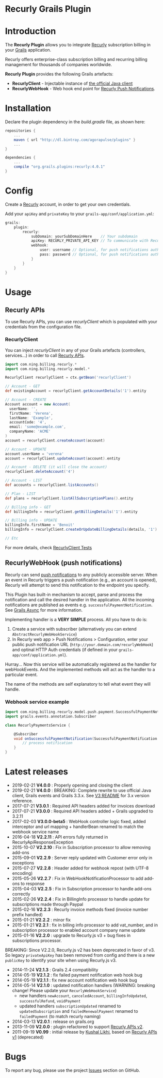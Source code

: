 Recurly Grails Plugin
=====================

# Introduction

The **Recurly Plugin** allows you to integrate [Recurly](https://recurly.com) subscription billing in your [Grails](http://grails.org) application.

Recurly offers enterprise-class subscription billing and recurring billing management for thousands of companies worldwide.

**Recurly Plugin** provides the following Grails artefacts:
* **RecurlyClient** - Injectable instance of [the official Java client](https://github.com/killbilling/recurly-java-library)
* **RecurlyWebHook** -  Web hook end point for [Recurly Push Notifications](http://docs.recurly.com/api/push-notifications).

# Installation

Declare the plugin dependency in the _build.gradle_ file, as shown here:

```groovy
repositories {
    ...
    maven { url "http://dl.bintray.com/agorapulse/plugins" }
    ...
}

dependencies {
    ...
    compile "org.grails.plugins:recurly:4.0.1"
}
```


# Config

Create a [Recurly](https://recurly.com) account, in order to get your own credentials.

Add your `apiKey`  and `privateKey` to your `grails-app/conf/application.yml`:

```groovy
grails:
    plugin:
        recurly:
            subDomain: yourSubDomainHere    // Your subdomain
            apiKey: RECURLY_PRIVATE_API_KEY // To communicate with Recurly's API v2
            webhook:
                user: username // Optional, for push notifications authentication
                pass: password // Optional, for push notifications authentication
            }
        }
    }
}
```

# Usage

## Recurly APIs

To use Recurly APIs, you can use _recurlyClient_ which is populated with your credentials from the configuration file.


### RecurlyClient

You can inject _recurlyClient_ in any of your Grails artefacts (controllers, services...) in order to call [Recurly APIs](https://docs.recurly.com/api).

```groovy
import com.ning.billing.recurly.*
import com.ning.billing.recurly.model.*

RecurlyClient recurlyClient = ctx.getBean('recurlyClient')

// Account - GET
def existingAccount = recurlyClient.getAccountDetails('1').entity

// Account - CREATE
Account account = new Account(
  userName: '',
  firstName: 'Verena',
  lastName: 'Example',
  accountCode: '4',
  email: 'some@example.com',
  companyName: 'ACME'
)
account = recurlyClient.createAccount(account)

// Account - UPDATE
account.userName = 'verena'
account = recurlyClient.updateAccount(account).entity

// Account - DELETE (it will close the account)
recurlyClient.deleteAccount('4')

// Account - LIST
def accounts = recurlyClient.listAccounts()

// Plan - LIST
def plans = recurlyClient.listAllSubscriptionPlans().entity

// Billing info - GET
def billingInfo = recurlyClient.getBillingDetails('1').entity

// Billing info - UPDATE
billingInfo.firstName = 'Benoit'
billingInfo = recurlyClient.createOrUpdateBillingDetails(details, '1').entity

// Etc
```

For more details, check [RecurlyClient Tests](https://github.com/killbilling/recurly-java-library/blob/master/src/test/java/com/ning/billing/recurly/TestRecurlyClient.java)

## RecurlyWebHook (push notifications)

Recurly can send [push notifications](http://docs.recurly.com/push-notifications) to any publicly accessible server.
When an event in Recurly triggers a push notification (e.g., an account is opened), Recurly will attempt to send this notification to the endpoint you specify.

This Plugin has built-in mechanism to accept, parse and process the notification and call the desired handler in the application. All the incoming notifications
are published as events e.g. `successfulPaymentNotification`. See [Grails Async](http://async.grails.org/) for more information.

Implementing handler is a **VERY SIMPLE** process. All you have to do is:
1. Create a service with subscriber (alternatively you can extend `AbstractRecurlyWebHookService`) 
2. In Recurly web app > Push Notifications > Configuration, enter your public push notification URL (`http://your.domain.com/recurlyWebHook`) and optinal HTTP Auth credentials (if defined in your `grails-app/conf/application.yml`).

Hurray... Now this service will be automatically registered as the handler for webHookEvents.
And the implemented methods will act as the handler to a particular event.

The name of the methods are self explanatory to tell what event they will handle.

### Webhook service example

```groovy
import com.ning.billing.recurly.model.push.payment.SuccessfulPaymentNotification
import grails.events.annotation.Subscriber

class RecurlyPaymentsService {

    @Subscriber
    void onSuccessfulPaymentNotification(SuccessfulPaymentNotification notification) {
        // process notification
    }
}
```


# Latest releases

* 2019-02-21 **V4.0.0** : Properly opening and closing the client
* 2019-02-21 **V4.0.0** : BREAKING: Complete rewrite to use official Java client, Grails events and Grails 3.3.x. See [V3 README](README_3.x.md) for 3.x version reference.
* 2017-07-21 **V3.0.1** : Required API headers added for invoices download
* 2017-07-21 **V3.0.0** : Required API headers added + Grails upgraded to 3.2.11
* 2017-02-03 **V3.0.0-beta5** : WebHook controller logic fixed, added interceptor and url mapping + handlerBean renamed to match the webhook service name
* 2016-04-18 **V2.2.11** : API errors fully returned in RecurlyApiResponseException
* 2015-10-07 **V2.2.10** : Fix in Subscription processor to allow removing add-ons
* 2015-09-01 **V2.2.9** : Server reply updated with Customer error only in exceptions
* 2015-07-27 **V2.2.8** : Header added for webhook repost (with UTF-8 encoding)
* 2015-05-26 **V2.2.7** : Fix in WebHookNotificationProcessor to add add-ons to response
* 2015-04-03 **V2.2.5** : Fix in Subscription processor to handle add-ons correctly
* 2015-02-26 **V2.2.4** : Fix in BillingInfo processor to handle update for subscriptions made through Paypal
* 2015-02-16 **V2.2.3** : Recurly invoice methods fixed (invoice number prefix handled)
* 2015-01-21 **V2.2.2** : minor fix
* 2015-01-21 **V2.2.1** : fix in billing info processor to add vat_number, and in subscription processor to enabled account company name update
* 2015-01-16 **V2.2.0** : upgrade to Recurly.js v3 + bug fixes in subscriptions processor.

BREAKING: Since V2.2.0, Recurly.js v2 has been deprecated in favor of v3.
So legacy `privateApiKey` has been removed from config and there is a new `publicKey` to identify your site when using Recurly.js v3.

* 2014-11-24 **V2.1.3** : Grails 2.4 compatibility
* 2014-05-19 **V2.1.2** : fix failed payment notification web hook bug
* 2014-05-19 **V2.1.1** : fix new account notification web hook bug
* 2014-05-14 **V2.1.0** : updated notification handlers (WARNING: breaking change! Please update your `RecurlyWebHookService`)
  - new handlers `newAccount`, `canceledAccount`, `billingInfoUpdated`, `successfulRefund`, `voidPayment`
  - updated handlers `subscriptionUpdated` renamed to `updatedSubscription` and `failedRenewalPayment` renamed to `failedPayment` (to match recurly naming)
* 2014-03-13 **V2.0.1** : release on grails.org
* 2013-11-09 **V2.0.0** : plugin refactored to support [Recurly APIs v2](https://docs.recurly.com/api).
* 2011-09-19 **V0.99** : initial release by [Kushal Likhi](https://github.com/kushal-likhi), based on [Recurly APIs v1](http://docs.recurly.com/api/v1) (deprecated)

# Bugs

To report any bug, please use the project [Issues](http://github.com/agorapulse/grails-recurly/issues) section on GitHub.
